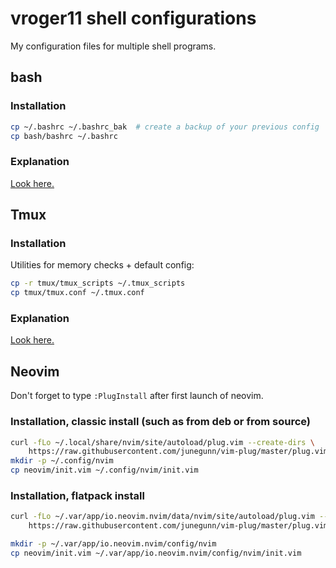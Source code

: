 # vroger11 shell configurations
My configuration files for multiple shell programs.

## bash

### Installation

```bash
cp ~/.bashrc ~/.bashrc_bak  # create a backup of your previous config
cp bash/bashrc ~/.bashrc
```

### Explanation
[Look here.](http://website.vincent-roger.fr/tips/dev/2020/01/29/improve-bash-terminal-experience.html)

## Tmux

### Installation

Utilities for memory checks + default config:

```bash
cp -r tmux/tmux_scripts ~/.tmux_scripts
cp tmux/tmux.conf ~/.tmux.conf
```

### Explanation
[Look here.](http://website.vincent-roger.fr/tips/dev/2019/09/23/terminal-multiplexers.html)

## Neovim
Don't forget to type `:PlugInstall` after first launch of neovim.

### Installation, classic install (such as from deb or from source)

```bash
curl -fLo ~/.local/share/nvim/site/autoload/plug.vim --create-dirs \
    https://raw.githubusercontent.com/junegunn/vim-plug/master/plug.vim
mkdir -p ~/.config/nvim
cp neovim/init.vim ~/.config/nvim/init.vim
```

### Installation, flatpack install

```bash
curl -fLo ~/.var/app/io.neovim.nvim/data/nvim/site/autoload/plug.vim --create-dirs \
    https://raw.githubusercontent.com/junegunn/vim-plug/master/plug.vim

mkdir -p ~/.var/app/io.neovim.nvim/config/nvim
cp neovim/init.vim ~/.var/app/io.neovim.nvim/config/nvim/init.vim
```

